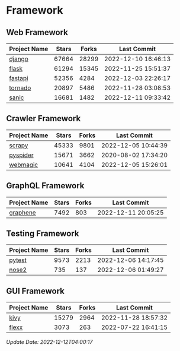 # Framework

## Web Framework
| Project Name | Stars | Forks | Last Commit |
| ------------ | ----- | ----- | ----------- |
| [django](https://github.com/django/django) | 67664 | 28299 | 2022-12-10 16:46:13 |
| [flask](https://github.com/pallets/flask) | 61294 | 15345 | 2022-11-25 15:51:37 |
| [fastapi](https://github.com/tiangolo/fastapi) | 52356 | 4284 | 2022-12-03 22:26:17 |
| [tornado](https://github.com/tornadoweb/tornado) | 20897 | 5486 | 2022-11-28 03:08:53 |
| [sanic](https://github.com/sanic-org/sanic) | 16681 | 1482 | 2022-12-11 09:33:42 |

## Crawler Framework
| Project Name | Stars | Forks | Last Commit |
| ------------ | ----- | ----- | ----------- |
| [scrapy](https://github.com/scrapy/scrapy) | 45333 | 9801 | 2022-12-05 10:44:39 |
| [pyspider](https://github.com/binux/pyspider) | 15671 | 3662 | 2020-08-02 17:34:20 |
| [webmagic](https://github.com/code4craft/webmagic) | 10641 | 4104 | 2022-12-05 15:26:01 |

## GraphQL Framework
| Project Name | Stars | Forks | Last Commit |
| ------------ | ----- | ----- | ----------- |
| [graphene](https://github.com/graphql-python/graphene) | 7492 | 803 | 2022-12-11 20:05:25 |

## Testing Framework
| Project Name | Stars | Forks | Last Commit |
| ------------ | ----- | ----- | ----------- |
| [pytest](https://github.com/pytest-dev/pytest) | 9573 | 2213 | 2022-12-06 14:17:45 |
| [nose2](https://github.com/nose-devs/nose2) | 735 | 137 | 2022-12-06 01:49:27 |

## GUI Framework
| Project Name | Stars | Forks | Last Commit |
| ------------ | ----- | ----- | ----------- |
| [kivy](https://github.com/kivy/kivy) | 15279 | 2964 | 2022-11-28 18:57:32 |
| [flexx](https://github.com/flexxui/flexx) | 3073 | 263 | 2022-07-22 16:41:15 |

*Update Date: 2022-12-12T04:00:17*